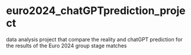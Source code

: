 # euro2024_chatGPTprediction_project
data analysis project that compare the reality and chatGPT prediction for the results of the Euro 2024 group stage matches

